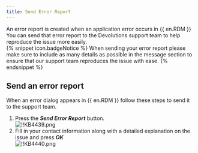```yaml
---
title: Send Error Report
---
```

An error report is created when an application error occurs in {{ en.RDM }} You can send that error report to the Devolutions support team to help reproduce the issue more easily.  
{% snippet icon.badgeNotice %}
When sending your error report please make sure to include as many details as possible in the message section to ensure that our support team reproduces the issue with ease.
{% endsnippet %}  

## Send an error report
When an error dialog appears in {{ en.RDM }} follow these steps to send it to the support team.
1. Press the ***Send Error Report*** button.  
![!!KB4439.png](https://webdevolutions.azureedge.net/docs/en/kb/KB4439.png)
1. Fill in your contact information along with a detailed explanation on the issue and press ***OK***  
![!!KB4440.png](https://webdevolutions.azureedge.net/docs/en/kb/KB4440.png)
